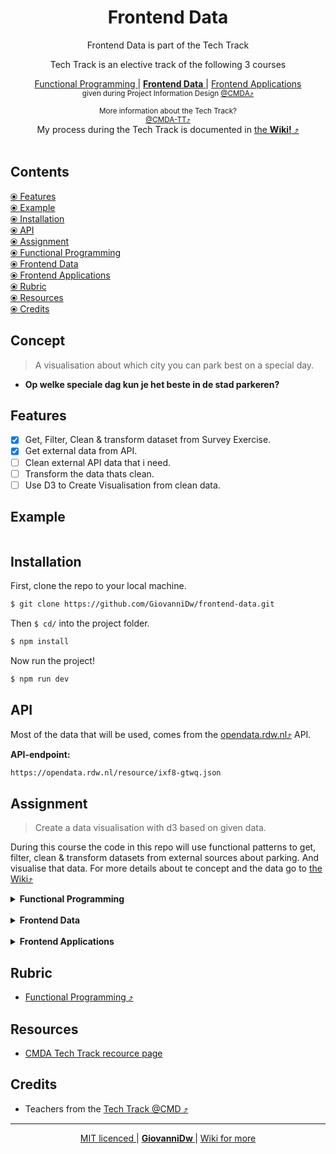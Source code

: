 <h1 align="center">Frontend Data</h1>
<div align="center">
 Frontend Data is part of the Tech Track
</div>
<div align="center">

 Tech Track is an elective track of the following 3 courses</br>
</div>
<div align="center">
  <p>
    <a href="https://cmda-tt.github.io/course-20-21/courses/functional-programming">
      Functional Programming
    </a>
    <span> | </span>
    <a href="https://cmda-tt.github.io/course-20-21/courses/frontend-data">
      <b>Frontend Data</b>
    </a>
    <span> | </span>
    <a href="https://cmda-tt.github.io/course-20-21/courses/frontend-applications">
      Frontend Applications
    </a>
    </br>
    <sup>given during Project Information Design <a href="https://github.com/cmda">@CMDA⤴︎</a></sup>
  </p>
  </div>
  <div align="center">
  <sub>More information about the Tech Track?</sub>
  </br>
<sup>
<a href="https://github.com/cmda-tt/course-20-21">@CMDA-TT⤴︎</a>
</sup>
</div>

<div align="center">
My process during the Tech Track is documented in <a href="https://github.com/GiovanniDw/functional-programming/wiki">the <strong>Wiki!</strong> ⤴︎</a>
</div>

<br>

## Contents

[ ⦿ Features](#features)  
[ ⦿ Example](#example)  
[ ⦿ Installation](#installation)  
[ ⦿ API](#api)  
[ ⦿ Assignment](#assignment)  
  [ ⦿ Functional Programming](#functional-programming-1)  
  [ ⦿ Frontend Data](#frontend-data)  
  [ ⦿ Frontend Applications](#frontend-applications)  
[ ⦿ Rubric](#rubric)  
[ ⦿ Resources](#resources)  
[ ⦿ Credits](#credits)  


## Concept

> A visualisation about which city you can park best on a special day.

- **Op welke speciale dag kun je het beste in de stad parkeren?**

## Features

- [x] Get, Filter, Clean & transform dataset from Survey Exercise.
- [x] Get external data from API.
- [ ] Clean external API data that i need.
- [ ] Transform the data thats clean.
- [ ] Use D3 to Create Visualisation from clean data.

## Example

```javascript

```

## Installation

First, clone the repo to your local machine.

```zsh
$ git clone https://github.com/GiovanniDw/frontend-data.git
```

Then ` $ cd/ ` into the project folder.

```zsh
$ npm install
```

Now run the project!

```zsh
$ npm run dev
```

## API

Most of the data that will be used, comes from the [opendata.rdw.nl⤴︎](https://opendata.rdw.nl) API.

**API-endpoint:**  

```html
https://opendata.rdw.nl/resource/ixf8-gtwq.json
```

## Assignment
> Create a data visualisation with d3 based on given data.  

During this course the code in this repo will use functional patterns to get, filter, clean & transform datasets from external sources about parking. And visualise that data. For more details about te concept and the data go to [the Wiki⤴︎](https://github.com/GiovanniDw/functional-programming/wiki/Concept)
<details>
  <summary><strong>Functional Programming</strong></summary>

**During this course I will**  
⦿ Apply functional programming patterns to clean & transform data.  
⦿ Develop a concept for _The Volkskrant_ based on external datasets  
⦿ Create interactive visualizations with data by using D3  

</details>
</br>
<details>
  <summary><strong>Frontend Data</strong></summary>


```js

```


</details>
</br>
<details>

  <summary><strong>Frontend Applications</strong></summary>


```js
```


</details>


## Rubric

- [Functional Programming ⤴︎](https://github.com/cmda-tt/course-20-21/blob/master/pages/frontend-data/assessment.md)

## Resources

- [CMDA Tech Track recource page](https://cmda-tt.github.io/course-20-21/resources/)


## Credits

- Teachers from the [Tech Track @CMD ⤴︎](https://github.com/cmda-tt/)

---

<p align="center">
<a align="left" href="https://github.com/GiovanniDw/frontend-data/blob/main/LICENSE"> MIT licenced </a>
 <span>|</span> 
 <a align="center" href="https://github.com/GiovanniDw/frontend-data/wiki"><strong> GiovanniDw </strong> </a>
<span>|</span>
<a align="right" href="https://github.com/GiovanniDw/frontend-data/wiki"> Wiki for more </a>
</p>
